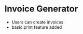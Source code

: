 # Invoice Generator

<!-- Hosted Link: [vaibhav-desai-invoice-generator.com](https://vaibhav-desai-invoice-generator.netlify.app/). -->

- Users can create invoices
- basic print feature added
